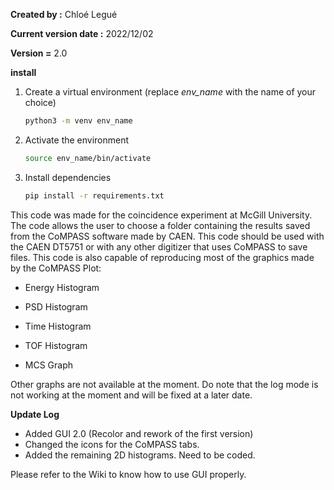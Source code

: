 **Created by :** Chloé Legué

**Current version date :** 2022/12/02

**Version =** 2.0


**install**
1. Create a virtual environment (replace *env_name* with the name of your choice)

    ```bash
    python3 -m venv env_name
    ```
2. Activate the environment

    ```bash
    source env_name/bin/activate
    ```
3. Install dependencies

   ```bash
   pip install -r requirements.txt
   ```


This code was made for the coincidence experiment at McGill University. The code allows the user to choose a folder containing the results saved from the CoMPASS software made by CAEN. This code should be used with the CAEN DT5751 or with any other digitizer that uses CoMPASS to save files. This code is also capable of reproducing most of the graphics made by the CoMPASS Plot:

* Energy Histogram
* PSD Histogram

* Time Histogram
* TOF Histogram

* MCS Graph

Other graphs are not available at the moment. Do note that the log mode is not working at the moment and will be fixed at a later date.

**Update Log**
- Added GUI 2.0 (Recolor and rework of the first version)
- Changed the icons for the CoMPASS tabs.
- Added the remaining 2D histograms. Need to be coded.

Please refer to the Wiki to know how to use GUI properly.
